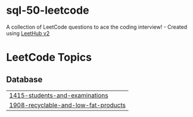 # sql-50-leetcode
A collection of LeetCode questions to ace the coding interview! - Created using [LeetHub v2](https://github.com/arunbhardwaj/LeetHub-2.0)

<!---LeetCode Topics Start-->
# LeetCode Topics
## Database
|  |
| ------- |
| [1415-students-and-examinations](https://github.com/nadeenahmed/sql-50-leetcode/tree/master/1415-students-and-examinations) |
| [1908-recyclable-and-low-fat-products](https://github.com/nadeenahmed/sql-50-leetcode/tree/master/1908-recyclable-and-low-fat-products) |
<!---LeetCode Topics End-->